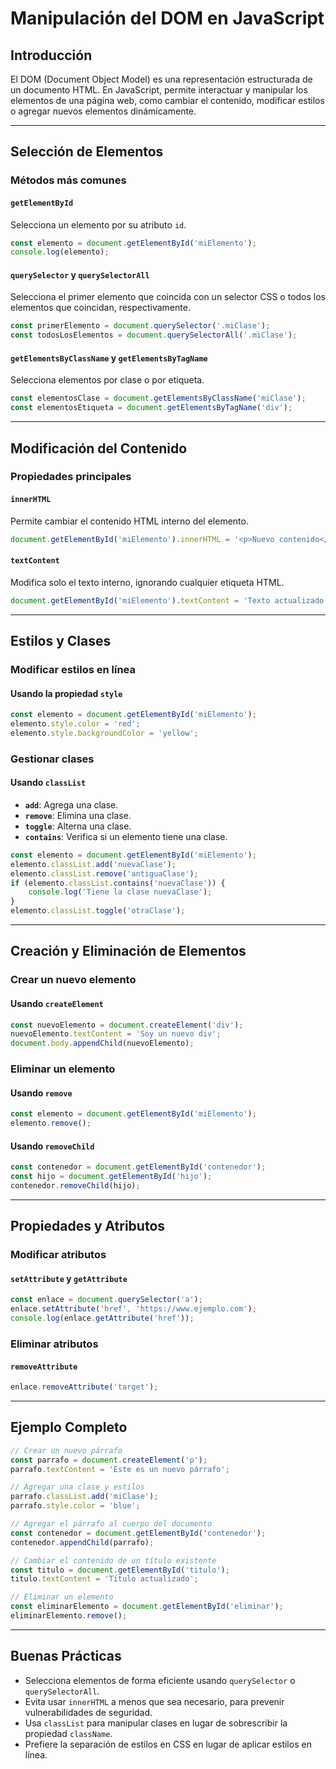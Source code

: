 # Manipulación del DOM en JavaScript

## Introducción

El DOM (Document Object Model) es una representación estructurada de un documento HTML. En JavaScript, permite interactuar y manipular los elementos de una página web, como cambiar el contenido, modificar estilos o agregar nuevos elementos dinámicamente.

---

## Selección de Elementos

### Métodos más comunes

#### `getElementById`
Selecciona un elemento por su atributo `id`.
```javascript
const elemento = document.getElementById('miElemento');
console.log(elemento);
```

#### `querySelector` y `querySelectorAll`
Selecciona el primer elemento que coincida con un selector CSS o todos los elementos que coincidan, respectivamente.
```javascript
const primerElemento = document.querySelector('.miClase');
const todosLosElementos = document.querySelectorAll('.miClase');
```

#### `getElementsByClassName` y `getElementsByTagName`
Selecciona elementos por clase o por etiqueta.
```javascript
const elementosClase = document.getElementsByClassName('miClase');
const elementosEtiqueta = document.getElementsByTagName('div');
```

---

## Modificación del Contenido

### Propiedades principales

#### `innerHTML`
Permite cambiar el contenido HTML interno del elemento.
```javascript
document.getElementById('miElemento').innerHTML = '<p>Nuevo contenido</p>';
```

#### `textContent`
Modifica solo el texto interno, ignorando cualquier etiqueta HTML.
```javascript
document.getElementById('miElemento').textContent = 'Texto actualizado';
```

---

## Estilos y Clases

### Modificar estilos en línea

#### Usando la propiedad `style`
```javascript
const elemento = document.getElementById('miElemento');
elemento.style.color = 'red';
elemento.style.backgroundColor = 'yellow';
```

### Gestionar clases

#### Usando `classList`
- **`add`**: Agrega una clase.
- **`remove`**: Elimina una clase.
- **`toggle`**: Alterna una clase.
- **`contains`**: Verifica si un elemento tiene una clase.

```javascript
const elemento = document.getElementById('miElemento');
elemento.classList.add('nuevaClase');
elemento.classList.remove('antiguaClase');
if (elemento.classList.contains('nuevaClase')) {
    console.log('Tiene la clase nuevaClase');
}
elemento.classList.toggle('otraClase');
```

---

## Creación y Eliminación de Elementos

### Crear un nuevo elemento

#### Usando `createElement`
```javascript
const nuevoElemento = document.createElement('div');
nuevoElemento.textContent = 'Soy un nuevo div';
document.body.appendChild(nuevoElemento);
```

### Eliminar un elemento

#### Usando `remove`
```javascript
const elemento = document.getElementById('miElemento');
elemento.remove();
```

#### Usando `removeChild`
```javascript
const contenedor = document.getElementById('contenedor');
const hijo = document.getElementById('hijo');
contenedor.removeChild(hijo);
```

---

## Propiedades y Atributos

### Modificar atributos

#### `setAttribute` y `getAttribute`
```javascript
const enlace = document.querySelector('a');
enlace.setAttribute('href', 'https://www.ejemplo.com');
console.log(enlace.getAttribute('href'));
```

### Eliminar atributos

#### `removeAttribute`
```javascript
enlace.removeAttribute('target');
```

---

## Ejemplo Completo

```javascript
// Crear un nuevo párrafo
const parrafo = document.createElement('p');
parrafo.textContent = 'Este es un nuevo párrafo';

// Agregar una clase y estilos
parrafo.classList.add('miClase');
parrafo.style.color = 'blue';

// Agregar el párrafo al cuerpo del documento
const contenedor = document.getElementById('contenedor');
contenedor.appendChild(parrafo);

// Cambiar el contenido de un título existente
const titulo = document.getElementById('titulo');
titulo.textContent = 'Título actualizado';

// Eliminar un elemento
const eliminarElemento = document.getElementById('eliminar');
eliminarElemento.remove();
```

---

## Buenas Prácticas

- Selecciona elementos de forma eficiente usando `querySelector` o `querySelectorAll`.
- Evita usar `innerHTML` a menos que sea necesario, para prevenir vulnerabilidades de seguridad.
- Usa `classList` para manipular clases en lugar de sobrescribir la propiedad `className`.
- Prefiere la separación de estilos en CSS en lugar de aplicar estilos en línea.